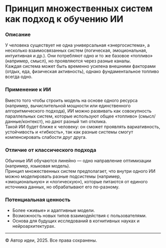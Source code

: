 # Принцип множественных систем как подход к обучению ИИ

### Описание
У человека существует не одна универсальная «энергосистема», а несколько взаимосвязанных систем (логическая, эмоциональная, интуитивная и др.). Они потребляют одно и то же базовое «топливо» (например, смысл), но проявляются через разные каналы.  
Каждая система может быть временно усилена внешними факторами (отдых, еда, физическая активность), однако фундаментальное топливо всегда одно.  

### Применение к ИИ
Вместо того чтобы строить модель на основе одного ресурса (например, вычислительной мощности или единственного алгоритмического подхода), ИИ можно развивать как совокупность параллельных систем, которые используют общее «топливо» (смысл/данные/контекст), но дают разный тип отклика.  
Такой ИИ будет ближе к человеку: он сможет проявлять вариативность, устойчивость и «гибкость», так как разные системы смогут компенсировать слабости друг друга.  

### Отличие от классического подхода
Обычные ИИ обучаются линейно — одно направление оптимизации (например, языковая модель).  
Принцип множественных систем предполагает, что внутри одного ИИ можно моделировать разные подсистемы (например, «эмоциональную» и «логическую»), которые питаются от единого источника данных, но обрабатывают его по-разному.  

### Потенциальная ценность
- Более «живые» и адаптивные модели.  
- Возможность новых типов взаимодействия с пользователями.  
- Основа для будущих исследований в когнитивных науках и нейроархитектурах.  

---

© Автор идеи, 2025. Все права сохранены.
